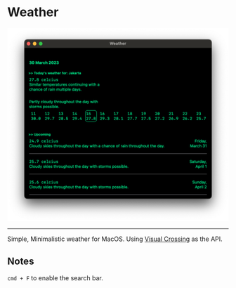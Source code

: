 #  Weather

![](main.png)

---

Simple, Minimalistic weather for MacOS. Using [Visual Crossing](https://www.visualcrossing.com/weather-api) as the API.

## Notes
`cmd + F` to enable the search bar.
